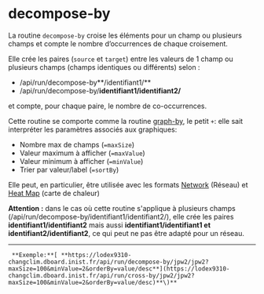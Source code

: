 # decompose-by

La routine `decompose-by` croise les éléments pour un champ ou plusieurs champs et compte le nombre d’occurrences de chaque croisement.

Elle crée les paires \(`source` et `target`\) entre les valeurs de 1 champ ou plusieurs champs \(champs identiques ou différents\) selon :

* /api/run/decompose-by**/identifiant1/**
* /api/run/decompose-by/**identifiant1/identifiant2/**

et compte, pour chaque paire, le nombre de co-occurrences.

Cette routine se comporte comme la routine [graph-by](graphby.md), le petit `+`: elle sait interpréter les paramètres associés aux graphiques:

* Nombre max de champs \(`=maxSize`\)
* Valeur maximum à afficher \(`=maxValue`\)
* Valeur minimum à afficher \(`=minValue`\)
* Trier par valeur/label \(`=sortBy`\) 

Elle peut, en particulier, être utilisée avec les formats [Network](../../administration/modele/format/network.md) \(Réseau\) et [Heat Map](../../administration/modele/format/heatmap.md) \(carte de chaleur\)

**Attention :** dans le cas où cette routine s'applique à plusieurs champs \(/api/run/decompose-by/identifiant1/identifiant2/\), elle crée les paires **identifiant1/identifiant2** mais aussi **identifiant1/identifiant1 et identifiant2/identifiant2**, ce qui peut ne pas être adapté pour un réseau.  
****

     **Exemple:**[ **https://lodex9310-changclim.dboard.inist.fr/api/run/decompose-by/jpw2/jpw2?maxSize=100&minValue=2&orderBy=value/desc**](https://lodex9310-changclim.dboard.inist.fr/api/run/cross-by/jpw2/jpw2?maxSize=100&minValue=2&orderBy=value/desc)**\)**  
 

